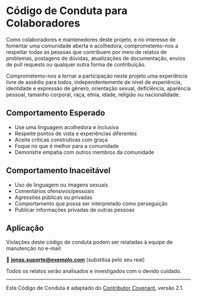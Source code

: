 # Código de Conduta para Colaboradores

Como colaboradores e mantenedores deste projeto, e no interesse de fomentar uma comunidade aberta e acolhedora, comprometemo-nos a respeitar todas as pessoas que contribuem por meio de relatos de problemas, postagens de dúvidas, atualizações de documentação, envios de pull requests ou qualquer outra forma de contribuição.

Comprometemo-nos a tornar a participação neste projeto uma experiência livre de assédio para todos, independentemente de nível de experiência, identidade e expressão de gênero, orientação sexual, deficiência, aparência pessoal, tamanho corporal, raça, etnia, idade, religião ou nacionalidade.

## Comportamento Esperado

- Use uma linguagem acolhedora e inclusiva
- Respeite pontos de vista e experiências diferentes
- Aceite críticas construtivas com graça
- Foque no que é melhor para a comunidade
- Demonstre empatia com outros membros da comunidade

## Comportamento Inaceitável

- Uso de linguagem ou imagens sexuais
- Comentários ofensivos/pessoais
- Agressões públicas ou privadas
- Comportamento que possa ser interpretado como perseguição
- Publicar informações privadas de outras pessoas

## Aplicação

Violações deste código de conduta podem ser relatadas à equipe de manutenção no e-mail:

📧 **jonas.suporte@exemplo.com** (substitua pelo seu real)

Todos os relatos serão analisados e investigados com o devido cuidado.

---

Este Código de Conduta é adaptado do [Contributor Covenant](https://www.contributor-covenant.org/), versão 2.1.
